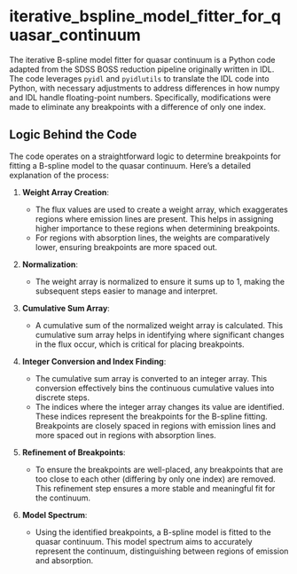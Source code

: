 # iterative_bspline_model_fitter_for_quasar_continuum
The iterative B-spline model fitter for quasar continuum is a Python code adapted from the SDSS BOSS reduction pipeline originally written in IDL. The code leverages `pyidl` and `pyidlutils` to translate the IDL code into Python, with necessary adjustments to address differences in how numpy and IDL handle floating-point numbers. Specifically, modifications were made to eliminate any breakpoints with a difference of only one index.

## Logic Behind the Code

The code operates on a straightforward logic to determine breakpoints for fitting a B-spline model to the quasar continuum. Here’s a detailed explanation of the process:

1. **Weight Array Creation**: 
   - The flux values are used to create a weight array, which exaggerates regions where emission lines are present. This helps in assigning higher importance to these regions when determining breakpoints.
   - For regions with absorption lines, the weights are comparatively lower, ensuring breakpoints are more spaced out.

2. **Normalization**:
   - The weight array is normalized to ensure it sums up to 1, making the subsequent steps easier to manage and interpret.

3. **Cumulative Sum Array**:
   - A cumulative sum of the normalized weight array is calculated. This cumulative sum array helps in identifying where significant changes in the flux occur, which is critical for placing breakpoints.

4. **Integer Conversion and Index Finding**:
   - The cumulative sum array is converted to an integer array. This conversion effectively bins the continuous cumulative values into discrete steps.
   - The indices where the integer array changes its value are identified. These indices represent the breakpoints for the B-spline fitting. Breakpoints are closely spaced in regions with emission lines and more spaced out in regions with absorption lines.

5. **Refinement of Breakpoints**:
   - To ensure the breakpoints are well-placed, any breakpoints that are too close to each other (differing by only one index) are removed. This refinement step ensures a more stable and meaningful fit for the continuum.

6. **Model Spectrum**:
   - Using the identified breakpoints, a B-spline model is fitted to the quasar continuum. This model spectrum aims to accurately represent the continuum, distinguishing between regions of emission and absorption.
